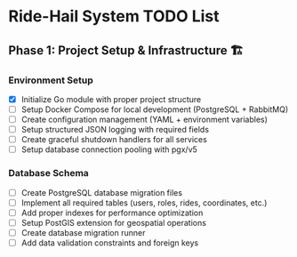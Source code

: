 # Ride-Hail System TODO List

## Phase 1: Project Setup & Infrastructure 🏗️

### Environment Setup
- [x] Initialize Go module with proper project structure
- [ ] Setup Docker Compose for local development (PostgreSQL + RabbitMQ)
- [ ] Create configuration management (YAML + environment variables)
- [ ] Setup structured JSON logging with required fields
- [ ] Create graceful shutdown handlers for all services
- [ ] Setup database connection pooling with pgx/v5

### Database Schema
- [ ] Create PostgreSQL database migration files
- [ ] Implement all required tables (users, roles, rides, coordinates, etc.)
- [ ] Add proper indexes for performance optimization
- [ ] Setup PostGIS extension for geospatial operations
- [ ] Create database migration runner
- [ ] Add data validation constraints and foreign keys